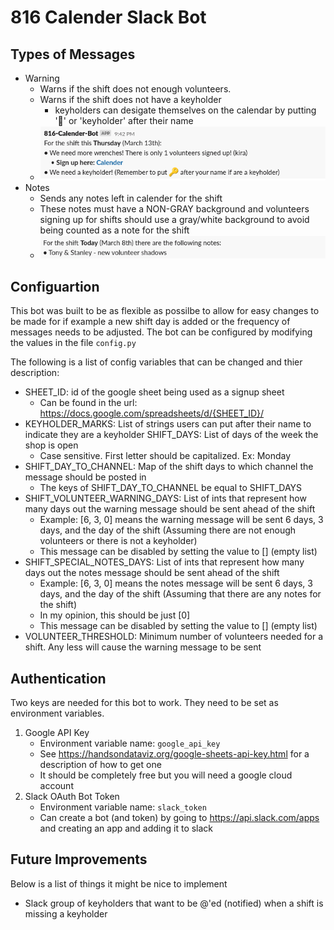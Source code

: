 # 816 Calender Slack Bot

## Types of Messages
- Warning
    - Warns if the shift does not enough volunteers.
    - Warns if the shift does not have a keyholder
        - keyholders can desigate themselves on the calendar by putting '🔑' or 'keyholder' after their name
    - ![Warning Message Example](./pics/warning_msg.png "Warning Message Example")
- Notes
  - Sends any notes left in calender for the shift
  - These notes must have a NON-GRAY background and volunteers signing up for shifts should use a gray/white background to avoid being counted as a note for the shift
  - ![Notes Message Example](./pics/notes_msg.png "Notes Message Example")


## Configuartion
This bot was built to be as flexible as possilbe to allow for easy changes to be made for if example
a new shift day is added or the frequency of messages needs to be adjusted. The bot can be configured
by modifying the values in the file `config.py`

The following is a list of config variables that can be changed and thier description:
- SHEET_ID: id of the google sheet being used as a signup sheet
    - Can be found in the url: https://docs.google.com/spreadsheets/d/{SHEET_ID}/ 
- KEYHOLDER_MARKS: List of strings users can put after their name to indicate they are a keyholder 
SHIFT_DAYS: List of days of the week the shop is open
    - Case sensitive. First letter should be capitalized. Ex: Monday
- SHIFT_DAY_TO_CHANNEL: Map of the shift days to which channel the message should be posted in
    - The keys of SHIFT_DAY_TO_CHANNEL be equal to SHIFT_DAYS
- SHIFT_VOLUNTEER_WARNING_DAYS: List of ints that represent how many days out the warning message 
should be sent ahead of the shift
    - Example: [6, 3, 0] means the warning message will be sent 6 days, 3 days, and the day of the shift
    (Assuming there are not enough volunteers or there is not a keyholder)
    - This message can be disabled by setting the value to [] (empty list)
- SHIFT_SPECIAL_NOTES_DAYS: List of ints that represent how many days out the notes message 
should be sent ahead of the shift
    - Example: [6, 3, 0] means the notes message will be sent 6 days, 3 days, and the day of the shift
    (Assuming that there are any notes for the shift)
    - In my opinion, this should be just [0]
    - This message can be disabled by setting the value to [] (empty list)
- VOLUNTEER_THRESHOLD: Minimum number of volunteers needed for a shift. Any less will cause the warning message to be sent

## Authentication
Two keys are needed for this bot to work. They need to be set as environment variables.

1. Google API Key
    - Environment variable name: `google_api_key`
    - See https://handsondataviz.org/google-sheets-api-key.html for a description of how to get one
    - It should be completely free but you will need a google cloud account
2. Slack OAuth Bot Token
    - Environment variable name: `slack_token`
    - Can create a bot (and token) by going to https://api.slack.com/apps and creating an app and adding it to slack


## Future Improvements
Below is a list of things it might be nice to implement

- Slack group of keyholders that want to be @'ed (notified) when a shift is missing a keyholder